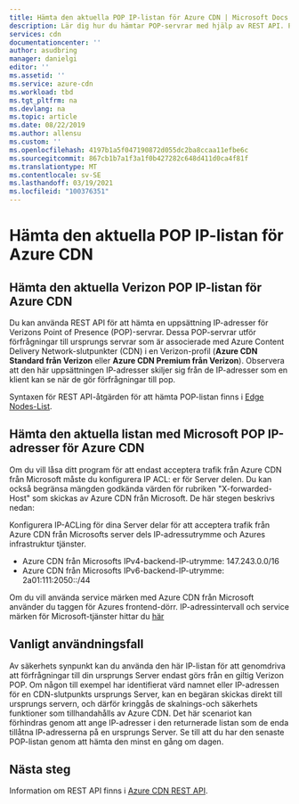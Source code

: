 ```yaml
---
title: Hämta den aktuella POP IP-listan för Azure CDN | Microsoft Docs
description: Lär dig hur du hämtar POP-servrar med hjälp av REST API. POP-servrar gör förfrågningar till ursprungs servrar som är associerade med Azure Content Delivery Network-slutpunkter.
services: cdn
documentationcenter: ''
author: asudbring
manager: danielgi
editor: ''
ms.assetid: ''
ms.service: azure-cdn
ms.workload: tbd
ms.tgt_pltfrm: na
ms.devlang: na
ms.topic: article
ms.date: 08/22/2019
ms.author: allensu
ms.custom: ''
ms.openlocfilehash: 4197b1a5f047190872d055dc2ba8ccaa11efbe6c
ms.sourcegitcommit: 867cb1b7a1f3a1f0b427282c648d411d0ca4f81f
ms.translationtype: MT
ms.contentlocale: sv-SE
ms.lasthandoff: 03/19/2021
ms.locfileid: "100376351"
---
```

# <a name="retrieve-the-current-pop-ip-list-for-azure-cdn"></a>Hämta den aktuella POP IP-listan för Azure CDN

## <a name="retrieve-the-current-verizon-pop-ip-list-for-azure-cdn"></a>Hämta den aktuella Verizon POP IP-listan för Azure CDN

Du kan använda REST API för att hämta en uppsättning IP-adresser för Verizons Point of Presence (POP)-servrar. Dessa POP-servrar utför förfrågningar till ursprungs servrar som är associerade med Azure Content Delivery Network-slutpunkter (CDN) i en Verizon-profil (**Azure CDN Standard från Verizon** eller **Azure CDN Premium från Verizon**). Observera att den här uppsättningen IP-adresser skiljer sig från de IP-adresser som en klient kan se när de gör förfrågningar till pop. 

Syntaxen för REST API-åtgärden för att hämta POP-listan finns i [Edge Nodes-List](/rest/api/cdn/cdn/edgenodes/list).

## <a name="retrieve-the-current-microsoft-pop-ip-list-for-azure-cdn"></a>Hämta den aktuella listan med Microsoft POP IP-adresser för Azure CDN

Om du vill låsa ditt program för att endast acceptera trafik från Azure CDN från Microsoft måste du konfigurera IP ACL: er för Server delen. Du kan också begränsa mängden godkända värden för rubriken "X-forwarded-Host" som skickas av Azure CDN från Microsoft. De här stegen beskrivs nedan:

Konfigurera IP-ACLing för dina Server delar för att acceptera trafik från Azure CDN från Microsofts server dels IP-adressutrymme och Azures infrastruktur tjänster. 

* Azure CDN från Microsofts IPv4-backend-IP-utrymme: 147.243.0.0/16
* Azure CDN från Microsofts IPv6-backend-IP-utrymme: 2a01:111:2050::/44

Om du vill använda service märken med Azure CDN från Microsoft använder du taggen för Azures frontend-dörr. IP-adressintervall och service märken för Microsoft-tjänster hittar du [här](https://www.microsoft.com/download/details.aspx?id=56519)


## <a name="typical-use-case"></a>Vanligt användningsfall

Av säkerhets synpunkt kan du använda den här IP-listan för att genomdriva att förfrågningar till din ursprungs Server endast görs från en giltig Verizon POP. Om någon till exempel har identifierat värd namnet eller IP-adressen för en CDN-slutpunkts ursprungs Server, kan en begäran skickas direkt till ursprungs servern, och därför kringgås de skalnings-och säkerhets funktioner som tillhandahålls av Azure CDN. Det här scenariot kan förhindras genom att ange IP-adresser i den returnerade listan som de enda tillåtna IP-adresserna på en ursprungs Server. Se till att du har den senaste POP-listan genom att hämta den minst en gång om dagen. 

## <a name="next-steps"></a>Nästa steg

Information om REST API finns i [Azure CDN REST API](/rest/api/cdn/).
